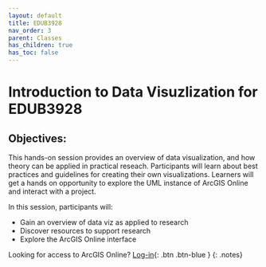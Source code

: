```yaml
---
layout: default
title: EDUB3928
nav_order: 3
parent: Classes
has_children: true
has_toc: false
---
```

# Introduction to Data Visuzlization for EDUB3928

## Objectives:

This hands-on session provides an overview of data visualization, and how theory can be applied in practical reseach. Participants will learn about best practices and guidelines for creating their own visualizations. Learners will get a hands on opportunity to explore the UML instance of ArcGIS Online and interact with a project.  

In this session, participants will:  
- Gain an overview of data viz as applied to research  
- Discover resources to support research   
- Explore the ArcGIS Online interface  


Looking for access to ArcGIS Online? [Log-in](https://univmb.maps.arcgis.com/){: .btn .btn-blue }
{: .notes}  